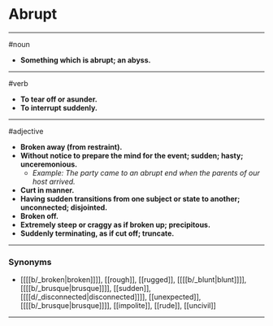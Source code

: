 # Abrupt
---
#noun
- **Something which is abrupt; an abyss.**
---
#verb
- **To tear off or asunder.**
- **To interrupt suddenly.**
---
#adjective
- **Broken away (from restraint).**
- **Without notice to prepare the mind for the event; sudden; hasty; unceremonious.**
	- _Example: The party came to an abrupt end when the parents of our host arrived._
- **Curt in manner.**
- **Having sudden transitions from one subject or state to another; unconnected; disjointed.**
- **Broken off.**
- **Extremely steep or craggy as if broken up; precipitous.**
- **Suddenly terminating, as if cut off; truncate.**
---
### Synonyms
- [[[[b/_broken|broken]]]], [[rough]], [[rugged]], [[[[b/_blunt|blunt]]]], [[[[b/_brusque|brusque]]]], [[sudden]], [[[[d/_disconnected|disconnected]]]], [[unexpected]], [[[[b/_brusque|brusque]]]], [[impolite]], [[rude]], [[uncivil]]
---
